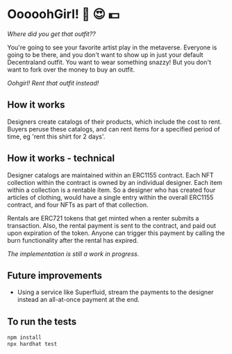 # OoooohGirl! 👗 😍 💵 
*Where did you get that outfit??*

You're going to see your favorite artist play in the metaverse. Everyone is going to be there, and you don't want to show up in just your default Decentraland outfit. You want to wear something snazzy! But you don't want to fork over the money to buy an outfit.

*Oohgirl! Rent that outfit instead!*

## How it works
Designers create catalogs of their products, which include the cost to rent.
Buyers peruse these catalogs, and can rent items for a specified period of time, eg 'rent this shirt for 2 days'.

## How it works - technical
Designer catalogs are maintained within an ERC1155 contract. Each NFT collection within the contract is owned by an individual designer. Each item within a collection is a rentable item. So a designer who has created four articles of clothing, would have a single entry within the overall ERC1155 contract, and four NFTs as part of that collection.

Rentals are ERC721 tokens that get minted when a renter submits a transaction. Also, the rental payment is sent to the contract, and paid out upon expiration of the token. Anyone can trigger this payment by calling the burn functionality after the rental has expired.

*The implementation is still a work in progress.*

## Future improvements
- Using a service like Superfluid, stream the payments to the designer instead an all-at-once payment at the end.

## To run the tests
```sh
npm install
npx hardhat test
```